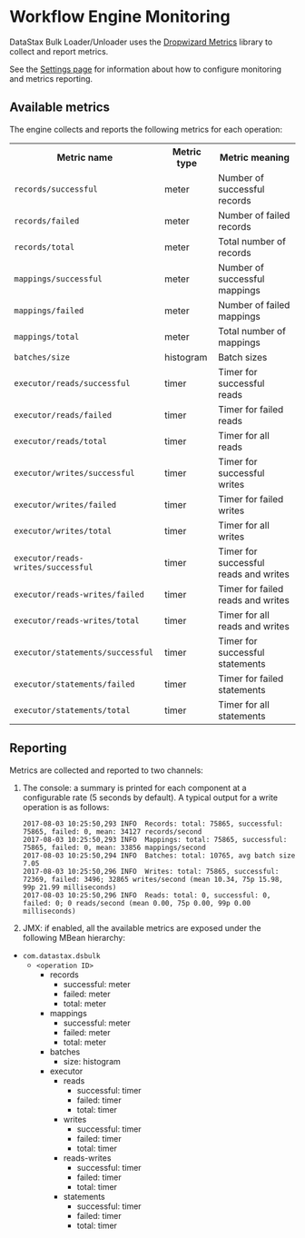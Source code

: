 # Workflow Engine Monitoring

DataStax Bulk Loader/Unloader uses the [Dropwizard Metrics] library to collect and report metrics.

See the [Settings page] for information about how to configure monitoring and
metrics reporting.

[Dropwizard Metrics]: http://metrics.dropwizard.io/
[Settings page]: ../../settings.md

## Available metrics

The engine collects and reports the following metrics for each operation:

<table>

<tr><th>Metric name</th><th>Metric type</th><th>Metric meaning</th></tr>

<tr><td><code>records/successful</code></td><td>meter</td><td>Number of successful records</td></tr>
<tr><td><code>records/failed</code></td><td>meter</td><td>Number of failed records</td></tr>
<tr><td><code>records/total</code></td><td>meter</td><td>Total number of records</td></tr>

<tr><td><code>mappings/successful</code></td><td>meter</td><td>Number of successful mappings</td></tr>
<tr><td><code>mappings/failed</code></td><td>meter</td><td>Number of failed mappings</td></tr>
<tr><td><code>mappings/total</code></td><td>meter</td><td>Total number of mappings</td></tr>

<tr><td><code>batches/size</code></td><td>histogram</td><td>Batch sizes</td></tr>

<tr><td><code>executor/reads/successful</code></td><td>timer</td><td>Timer for successful reads</td></tr>
<tr><td><code>executor/reads/failed</code></td><td>timer</td><td>Timer for failed reads</td></tr>
<tr><td><code>executor/reads/total</code></td><td>timer</td><td>Timer for all reads</td></tr>

<tr><td><code>executor/writes/successful</code></td><td>timer</td><td>Timer for successful writes</td></tr>
<tr><td><code>executor/writes/failed</code></td><td>timer</td><td>Timer for failed writes</td></tr>
<tr><td><code>executor/writes/total</code></td><td>timer</td><td>Timer for all writes</td></tr>

<tr><td><code>executor/reads-writes/successful</code></td><td>timer</td><td>Timer for successful reads and writes</td></tr>
<tr><td><code>executor/reads-writes/failed</code></td><td>timer</td><td>Timer for failed reads and writes</td></tr>
<tr><td><code>executor/reads-writes/total</code></td><td>timer</td><td>Timer for all reads and writes</td></tr>

<tr><td><code>executor/statements/successful</code></td><td>timer</td><td>Timer for successful statements</td></tr>
<tr><td><code>executor/statements/failed</code></td><td>timer</td><td>Timer for failed statements</td></tr>
<tr><td><code>executor/statements/total</code></td><td>timer</td><td>Timer for all statements</td></tr>

</table>

## Reporting

Metrics are collected and reported to two channels:

1. The console: a summary is printed for each component at a configurable rate (5 seconds by default). A typical output for a write operation is as follows:
    ```
    2017-08-03 10:25:50,293 INFO  Records: total: 75865, successful: 75865, failed: 0, mean: 34127 records/second
    2017-08-03 10:25:50,293 INFO  Mappings: total: 75865, successful: 75865, failed: 0, mean: 33856 mappings/second
    2017-08-03 10:25:50,294 INFO  Batches: total: 10765, avg batch size 7.05
    2017-08-03 10:25:50,296 INFO  Writes: total: 75865, successful: 72369, failed: 3496; 32865 writes/second (mean 10.34, 75p 15.98, 99p 21.99 milliseconds)
    2017-08-03 10:25:50,296 INFO  Reads: total: 0, successful: 0, failed: 0; 0 reads/second (mean 0.00, 75p 0.00, 99p 0.00 milliseconds)
    ```
2. JMX: if enabled, all the available metrics are exposed under the following MBean hierarchy:

* `com.datastax.dsbulk`
    * `<operation ID>` 
        * records
            * successful: meter
            * failed: meter
            * total: meter
        * mappings
            * successful: meter
            * failed: meter
            * total: meter
        * batches
            * size: histogram
        * executor
            * reads
                * successful: timer
                * failed: timer
                * total: timer
            * writes
                * successful: timer
                * failed: timer
                * total: timer
            * reads-writes
                * successful: timer
                * failed: timer
                * total: timer
            * statements
                * successful: timer
                * failed: timer
                * total: timer

